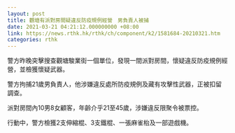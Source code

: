 ```yaml
---
layout: post
title: 觀塘有派對房間疑違反防疫規例經營　男負責人被捕
date: 2021-03-21 04:21:12.000000000 +08:00
link: https://news.rthk.hk/rthk/ch/component/k2/1581684-20210321.htm
categories: rthk
---
```


警方昨晚突擊搜查觀塘駿業街一個單位，發現一間派對房間，懷疑違反防疫規例經營，並檢獲懷疑武器。

警方拘捕21歲男負責人，他涉嫌違反處所防疫規例及藏有攻擊性武器，正被扣留調查。

派對房間內10男8女顧客，年齡介乎21至45歲，涉嫌違反限聚令被票控。

行動中，警方檢獲2支伸縮棍、3支鐵棍、一張麻雀枱及一部遊戲機。
